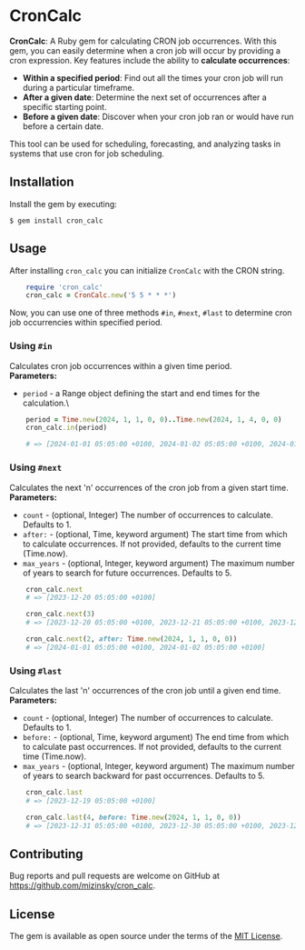 # CronCalc

**CronCalc**: A Ruby gem for calculating CRON job occurrences. With this gem, you can easily determine when a cron job will occur by providing a cron expression. Key features include the ability to **calculate occurrences**:
- **Within a specified period**: Find out all the times your cron job will run during a particular timeframe.
- **After a given date**: Determine the next set of occurrences after a specific starting point.
- **Before a given date**: Discover when your cron job ran or would have run before a certain date.

This tool can be used for scheduling, forecasting, and analyzing tasks in systems that use cron for job scheduling.

## Installation

Install the gem by executing:

    $ gem install cron_calc

## Usage

After installing `cron_calc` you can initialize `CronCalc` with the CRON string.

```ruby
    require 'cron_calc'
    cron_calc = CronCalc.new('5 5 * * *')
```

Now, you can use one of three methods `#in`, `#next`, `#last` to determine cron job occurrencies within specified period.

### Using `#in`

Calculates cron job occurrences within a given time period.\
**Parameters:**
- `period` - a Range object defining the start and end times for the calculation.\


```ruby
    period = Time.new(2024, 1, 1, 0, 0)..Time.new(2024, 1, 4, 0, 0)
    cron_calc.in(period)

    # => [2024-01-01 05:05:00 +0100, 2024-01-02 05:05:00 +0100, 2024-01-03 05:05:00 +0100]
```

### Using `#next`

Calculates the next 'n' occurrences of the cron job from a given start time.\
**Parameters:**
- `count` - (optional, Integer) The number of occurrences to calculate. Defaults to 1.
- `after:` - (optional, Time, keyword argument) The start time from which to calculate occurrences. If not provided, defaults to the current time (Time.now).
- `max_years` - (optional, Integer, keyword argument) The maximum number of years to search for future occurrences. Defaults to 5.

```ruby
    cron_calc.next
    # => [2023-12-20 05:05:00 +0100]

    cron_calc.next(3)
    # => [2023-12-20 05:05:00 +0100, 2023-12-21 05:05:00 +0100, 2023-12-22 05:05:00 +0100]

    cron_calc.next(2, after: Time.new(2024, 1, 1, 0, 0))
    # => [2024-01-01 05:05:00 +0100, 2024-01-02 05:05:00 +0100]
```

### Using `#last`

Calculates the last 'n' occurrences of the cron job until a given end time.\
**Parameters:**
- `count` - (optional, Integer) The number of occurrences to calculate. Defaults to 1.
- `before:` - (optional, Time, keyword argument) The end time from which to calculate past occurrences. If not provided, defaults to the current time (Time.now).
- `max_years` - (optional, Integer, keyword argument) The maximum number of years to search backward for past occurrences. Defaults to 5.

```ruby
    cron_calc.last
    # => [2023-12-19 05:05:00 +0100]

    cron_calc.last(4, before: Time.new(2024, 1, 1, 0, 0))
    # => [2023-12-31 05:05:00 +0100, 2023-12-30 05:05:00 +0100, 2023-12-29 05:05:00 +0100, 2023-12-28 05:05:00 +0100]
```

## Contributing

Bug reports and pull requests are welcome on GitHub at https://github.com/mizinsky/cron_calc.

## License

The gem is available as open source under the terms of the [MIT License](https://opensource.org/licenses/MIT).
